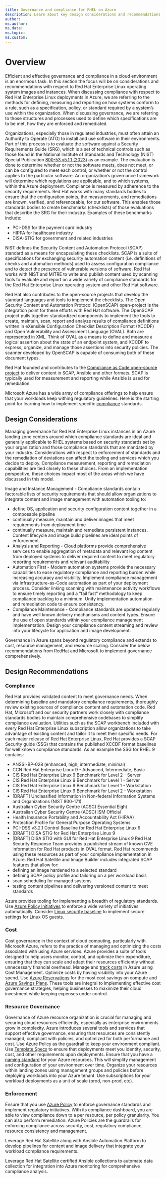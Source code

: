 ```yaml
---
title: Governance and compliance for RHEL on Azure
description: Learn about key design considerations and recommendations for governance and compliance in RHEL on Azure infrastructure.
author: 
ms.author: 
ms.date: 
ms.topic: 
ms.custom: 
---
```


# Overview

Efficient and effective governance and compliance in a cloud environment is an enormous task. In this section the focus will be on considerations and recommendations with respect to Red Hat Enterprise Linux operating system images and instances. When discussing compliance with respect to Red Hat Enterprise Linux deployments in Azure, we are referring to the methods for defining, measuring and reporting on how systems conform to a rule, such as a specification, policy, or standard required by a system’s use within the organization. When discussing governance, we are referring to those structures and processes used to define which specifications are to be met, how they are enforced and remediated.

Organizations, especially those in regulated industries, must often attain an Authority to Operate (ATO) to install and use software in their environments. Part of this process is to evaluate the software against a Security Requirements Guide (SRG), which is a set of technical controls such as those found in the National Institute of Standards and Technology (NIST) Special Publication [800-53 v5.1.1 (2023)](https://csrc.nist.gov/pubs/sp/800/53/r5/upd1/final) as an example. The evaluation is done to determine whether or not the software meets, does not meet, or can be configured to meet each control, or whether or not the control applies to the particular software. An organization’s governance framework will determine which regulations are applicable, and to which systems, within the Azure deployment. Compliance is measured by adherence to the security requirements. Red Hat works with many standards bodies to ensure that the configuration points, the measurements, and remediations are known, verified, and referenceable, for our software. This enables those standards bodies to create benchmarks (checklists) of those evaluations that describe the SRG for their industry. Examples of these benchmarks include:

- PCI-DSS for the payment card industry
- HIPPA for healthcare industry
- DISA-STIG for government and related industries

NIST defines the Security Content and Automation Protocol (SCAP) standard as a means for encapsulating these checklists. SCAP is a suite of specifications for exchanging security automation content (i.e. definitions of checks and automation methods) used to assess configuration compliance and to detect the presence of vulnerable versions of software. Red Hat works with NIST and MITRE to write and publish content used by scanning tools to evaluate and report on a wide variety of compliance standards for the Red Hat Enterprise Linux operating system and other Red Hat software.

Red Hat also contributes to the open-source projects that develop the standard languages and tools to implement the checklists. The Open Security Content and Automation Protocol (OpenSCAP) open-project is the integration point for these efforts with Red Hat software. The OpenSCAP project pulls together standardized components to implement the tools to create, maintain, scan, report and analyze results of compliance definitions written in eXensible Configuration Checklist Description Format (XCCDF) and Open Vulnerability and Assessment Language (OVAL). Both are represented in XML. Think of OVAL as a means to define and measure a logical assertion about the state of an endpoint system, and XCCDF to express, organize, and manage those assertions into security policies. The scanner developed by OpenSCAP is capable of consuming both of these document types.  

Red Hat founded and contributes to the [Compliance as Code open-source project](https://www.redhat.com/en/blog/compliance-code-extending-compliance-automation-process-improvement) to deliver content in SCAP, Ansible and other formats. SCAP is typically used for measurement and reporting while Ansible is used for remediation.

Microsoft Azure has a wide array of compliance offerings to help ensure that your workloads keep withing regulatory guidelines. Here is the starting point for learning how to implement specific [compliance](https://learn.microsoft.com/azure/compliance/) standards.

## Design Considerations

Managing governance for Red Hat Enterprise Linux instances in an Azure landing zone centers around which compliance standards are ideal and generally applicable to RHEL systems based on security standards set by your organization and those compliance standards that are mandated by your industry. Considerations with respect to enforcement of standards and the remediation of deviations can affect the tooling and services which you decide to deploy. Compliance measurement, reporting and remediation capabilities are tied closely to these choices. From an implementation perspective, these choices impact most of the areas which we have discussed in this model.

Image and Instance Management - Compliance standards contain factorable lists of security requirements that should allow organizations to integrate content and image management with automation tooling to:

- define OS, application and security configuration content together in a composable pipeline
- continually measure, maintain and deliver images that meet requirements from deployment time
- continually measure, maintain and remediate persistent instances.
Content lifecycle and image build pipelines are ideal points of enforcement.
- Analysis and Reporting - Cloud platforms provide comprehensive services to enable aggregation of metadata and relevant log content from deployed systems to deliver required content to meet regulatory reporting requirements and relevant auditability
- Automation First - Modern automation systems provide the necessary capabilities to ease regulatory compliance and reporting burden while increasing accuracy and visibility. Implement compliance management via Infrastructure-as-Code automation as part of your deployment process. Consider linking scanning with maintenance activity workflows to ensure timely reporting and a “fail fast” methodology to keep compliance backlog to a minimum. Unify implementation automation and remediation code to ensure consistency.
- Compliance Maintenance - Compliance standards are updated regularly and have well known delivery mechanisms and content types. Ensure the use of open standards within your compliance management implementation. Design your compliance content streaming and review into your lifecycle for application and image development.

Governance in Azure spans beyond regulatory compliance and extends to cost, resource management, and resource scaling. Consider the below recommendations from RedHat and Microsoft to implement governance comprehensively.

## Design Recommendations

### Compliance

Red Hat provides validated content to meet governance needs. When determining baseline and mandatory compliance requirements, thoroughly review existing sources of compliance content and automation code. Red Hat, Microsoft and our security partners work closely with compliance standards bodies to maintain comprehensive codebases to simplify compliance evaluation. Utilities such as the SCAP workbench included with every Red Hat Enterprise Linux subscription allow organizations to take advantage of existing content and tailor it to meet their specific needs. For each major release of Red Hat Enterprise Linux, Red Hat provides a SCAP Security guide (SSG) that contains the published XCCDF format baselines for well known compliance standards. As an example the SSG for RHEL 9 contains:

- ANSSI-BP-028 (enhanced, high, intermediate, minimal)
- CCN Red Hat Enterprise Linux 9 - Advanced, Intermediate, Basic
- CIS Red Hat Enterprise Linux 9 Benchmark for Level 2 - Server
- CIS Red Hat Enterprise Linux 9 Benchmark for Level 1 - Server
- CIS Red Hat Enterprise Linux 9 Benchmark for Level 1 - Workstation
- CIS Red Hat Enterprise Linux 9 Benchmark for Level 2 - Workstation
- [DRAFT] Unclassified Information in Non-federal Information Systems and Organizations (NIST 800-171)
- Australian Cyber Security Centre (ACSC) Essential Eight
- Australian Cyber Security Centre (ACSC) ISM Official
- Health Insurance Portability and Accountability Act (HIPAA)
- Protection Profile for General Purpose Operating Systems
- PCI-DSS v3.2.1 Control Baseline for Red Hat Enterprise Linux 9
- [DRAFT] DISA STIG for Red Hat Enterprise Linux 9
- [DRAFT] DISA STIG with GUI for Red Hat Enterprise Linux 9
Red Hat Security Response Team provides a published stream of known CVE information for Red Hat products in OVAL format. Red Hat recommends using these resources as part of your compliance implementation in Azure.
Red Hat Satellite and Image Builder includes integrated SCAP features that allow for:
- defining an image hardened to a selected standard
- defining SCAP policy profile and tailoring on a per workload basis
- scan scheduling for managed systems
- testing content pipelines and delivering versioned content to meet standards

Azure provides tooling for implementing a breadth of regulatory standards. Use [Azure Policy Initiatives](https://learn.microsoft.com/azure/governance/policy/samples/built-in-initiatives) to enforce a wide variety of initiatives automatically. Consider [Linux security baseline](https://learn.microsoft.com/azure/governance/policy/samples/guest-configuration-baseline-linux) to implement secure settings for Linux OS guests.

### Cost

Cost governance in the context of cloud computing, particularly with Microsoft Azure, refers to the practice of managing and optimizing the costs associated with using Azure services. Azure provides a suite of tools designed to help users monitor, control, and optimize their expenditure, ensuring that they can scale and adapt their resources efficiently without unnecessary financial overhead. Manage and [track costs](https://learn.microsoft.com/azure/cloud-adoption-framework/ready/azure-best-practices/track-costs) in Azure using Cost Management. Optimize costs by having visibility into your Azure spend. Use [Azure Reservations](https://learn.microsoft.coms/azure/cost-management-billing/reservations/save-compute-costs-reservations) for the most cost savings on compute and [Azure Savings Plans](https://learn.microsoft.com/azure/cost-management-billing/savings-plan/savings-plan-compute-overview). These tools are integral to implementing effective cost governance strategies, helping businesses to maximize their cloud investment while keeping expenses under control.

### Resource Governance

Governance of Azure resource organization is crucial for managing and securing cloud resources efficiently, especially as enterprise environments grow in complexity. Azure introduces several tools and services that support effective governance, ensuring that resources are consistently managed, compliant with policies, and optimized for both performance and cost. Use Azure Policy as the guardrail to keep your environment compliant. Use [Template Specs](https://learn.microsoft.com/azure/azure-resource-manager/templates/template-specs?tabs=azure-powershell) to ensure that deployments meet you identity, security, cost, and other requirements upon deployments. Ensure that you have a [naming standard](https://learn.microsoft.com/azure/cloud-adoption-framework/ready/azure-best-practices/naming-and-tagging) for your Azure resources. This will simplify management and configuration of your environment over time. Organize your resources within landing zones using management groups and policies before deploying workloads into your Azure tenant. Use subscriptions for your workload deployments as a unit of scale (prod, non-prod, etc).

### Enforcement

Ensure that you use [Azure Policy](https://learn.microsoft.com/azure/governance/policy/overview) to enforce governance standards and implement regulatory initiatives. With its compliance dashboard, you are able to view compliance down to a per resource, per policy granularity. You can also perform remediation. Azure Policies are the guardrails for enforcing compliance across security, cost, regulatory compliance, resource consistency and management.

Leverage Red Hat Satellite along with Ansible Automation Platform to develop pipelines for content and image delivery that integrate your workload compliance requirements.

Leverage Red Hat Satellite certified Ansible collections to automate data collection for integration into Azure monitoring for comprehensive compliance analysis.
